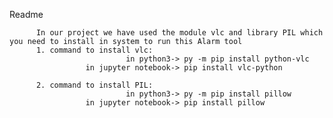   Readme 
         
          In our project we have used the module vlc and library PIL which you need to install in system to run this Alarm tool
          1. command to install vlc: 
                              in python3-> py -m pip install python-vlc
                     in jupyter notebook-> pip install vlc-python
                                 
          2. command to install PIL:
                              in python3-> py -m pip install pillow
                     in jupyter notebook-> pip install pillow 
